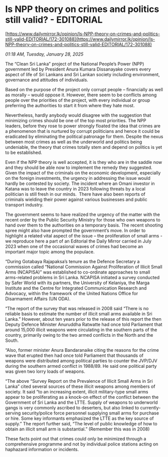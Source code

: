# Is NPP theory on crimes and politics still valid? - EDITORIAL

[https://www.dailymirror.lk/opinion/Is-NPP-theory-on-crimes-and-politics-still-valid-EDITORIAL/172-301088](https://www.dailymirror.lk/opinion/Is-NPP-theory-on-crimes-and-politics-still-valid-EDITORIAL/172-301088)

*01:18 AM, Tuesday, January 28, 2025*

The “Clean Sri Lanka” project of the National People’s Power (NPP) government led by President Anura Kumara Dissanayake covers every aspect of life of Sri Lankans and Sri Lankan society including environment, governance and attitudes of individuals.

Based on the purpose of the project only corrupt people – financially as well as morally – would oppose it. However, there seem to be conflicts among people over the priorities of the project, with every individual or group preferring the authorities to start it from where they hate most.

Nevertheless, hardly anybody would disagree with the suggestion that minimizing crimes should be one of the top most priorities. The NPP leaders, before they rose to power strongly floated the idea that crimes are a phenomenon that is nurtured by corrupt politicians and hence it could be eradicated by eliminating the political patronage for them. Despite the nexus between most crimes as well as the underworld and politics being undeniable, the theory that crimes totally stem and depend on politics is yet to be established.

Even if the NPP theory is well accepted, it is they who are in the saddle now and they should be able now to implement the remedy they suggested. Given the impact of the criminals on the economic development, especially on the foreign investments, the urgency in addressing the issue would hardly be contested by society. The incident where an Omani investor in Katana was to leave the country in 2023 following threats by a local politician is still fresh in our minds.  There have also been reports of criminals wielding their power against various businesses and public transport industry.

The government seems to have realized the urgency of the matter with the recent order by the Public Security Ministry for those who own weapons to hand over them to the authorities on a temporary basis. The recent shooting spree might also have prompted the government’s move. In order to highlight a related vital aspect of the issue – the proliferation of small arms - we reproduce here a part of an Editorial the Daily Mirror carried in July 2023 when one of the occasional waves of crimes had become an important major topic among the populace.

“During Gotabaya Rajapaksa’s tenure as the Defence Secretary a commission called “National Commission Against Proliferation of Illicit Small Arms (NCAPISA)” was established to co-ordinate approaches to small arms-related problems in Sri Lanka. NCAPISA initiated a survey conducted by Safer World with its partners, the University of Kelaniya, the Marga Institute and the Centre for Integrated Communication Research and Advocacy, within the framework of the United Nations Office for Disarmament Affairs (UN ODA).

“The report of the survey that was released in 2008 said “There is no reliable basis to estimate the number of illicit small arms available in Sri Lanka.” However, about ten years prior to the release of this report the then Deputy Defence Minister Anuruddha Ratwatte had once told Parliament that around 15,000 illicit weapons were circulating in the southern parts of the country, primarily owing to the two armed conflicts in the North and the South.

“Also, former minister Anura Bandaranaike citing the reasons for the crime wave that erupted then had once told Parliament that thousands of weapons were distributed among political parties to counter the JVP/DJV during the southern armed conflict in 1988/89. He said one political party was given two lorry loads of weapons.

“The above “Survey Report on the Prevalence of Illicit Small Arms in Sri Lanka” cited several sources of these illicit weapons among members of society. It said “to an increasing extent, illicit military-type small arms appear to be proliferating as a knock-on effect of the conflict between the Government of Sri Lanka and the LTTE. Supply of weapons to underworld gangs is very commonly ascribed to deserters, but also linked to currently-serving security/police force personnel supplying small arms for purchase or hire. Some key informants emphasized the LTTE as the key source of supply.” The report further said, “The level of public knowledge of how to obtain an illicit small arm is substantial.” (Remember this was in 2008)

These facts point out that crimes could only be minimized through a comprehensive programme and not by individual police stations acting on haphazard information or incidents.

